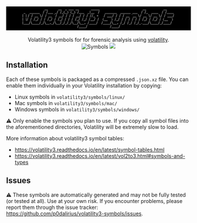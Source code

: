 ![](./.github/banner.png)

<p align="center">
  Volatility3 symbols for for forensic analysis using <a href="https://github.com/volatility-foundation/volatility">volatility</a>.
  <br>
  <img alt="Symbols" src="https://img.shields.io/badge/symbols-637-brightgreen">
  <a href="https://twitter.com/intent/follow?screen_name=podalirius_" title="Follow"><img src="https://img.shields.io/twitter/follow/podalirius_?label=Podalirius&style=social"></a>
  <br>
</p>

## Installation

Each of these symbols is packaged as a compressed `.json.xz` file. You can enable them individually in your Volatility installation by copying:

 - Linux symbols in `volatility3/symbols/linux/`
 - Mac symbols in `volatility3/symbols/mac/`
 - Windows symbols in `volatility3/symbols/windows/`

:warning: Only enable the symbols you plan to use. If you copy all symbol files into the aforementioned directories, Volatility will be extremely slow to load.

More information about volatility3 symbol tables:
 + https://volatility3.readthedocs.io/en/latest/symbol-tables.html
 + https://volatility3.readthedocs.io/en/latest/vol2to3.html#symbols-and-types

## Issues

:warning: These symbols are automatically generated and may not be fully tested (or tested at all). Use at your own risk. If you encounter problems, please report them through the issue tracker: https://github.com/p0dalirius/volatility3-symbols/issues.
